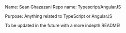 Name: Sean Ghazazani
Repo name: Typescript/AngularJS

Purpose: Anything related to TypeScript or AngularJS

To be updated in the future with a more indepth README!
